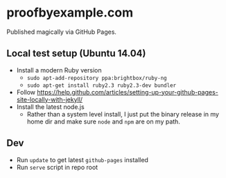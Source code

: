 # proofbyexample.com

Published magically via GitHub Pages.

## Local test setup (Ubuntu 14.04)

* Install a modern Ruby version
  * `sudo apt-add-repository ppa:brightbox/ruby-ng`
  * `sudo apt-get install ruby2.3 ruby2.3-dev bundler`
* Follow https://help.github.com/articles/setting-up-your-github-pages-site-locally-with-jekyll/
* Install the latest node.js
  * Rather than a system level install, I just put the binary release in my
    home dir and make sure `node` and `npm` are on my path.

## Dev

* Run `update` to get latest `github-pages` installed
* Run `serve` script in repo root

